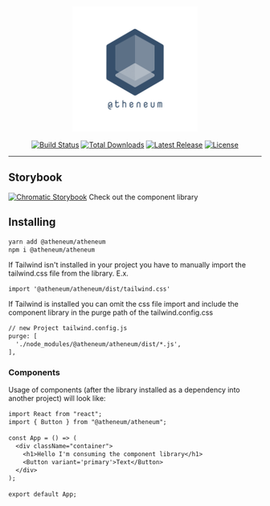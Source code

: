 <p align="center">
<img src="logo_transparent.png" alt="atheneum logo" style="width:250px;"/></p>

<p align="center">
<a href="https://github.com/tailwindlabs/tailwindcss/actions"><img src="https://img.shields.io/github/workflow/status/emilohlund-git/atheneum/Release%20&%20Publish" alt="Build Status"></a>
<a href="https://www.npmjs.com/package/@atheneum/atheneum"><img src="https://img.shields.io/npm/dt/@atheneum/atheneum.svg" alt="Total Downloads"></a>
<a href="https://github.com/emilohlund-git/atheneum/releases"><img src="https://img.shields.io/npm/v/@atheneum/atheneum.svg" alt="Latest Release"></a>
<a href="https://github.com/emilohlund-git/atheneum/blob/master/LICENSE"><img src="https://img.shields.io/npm/l/@atheneum/atheneum.svg" alt="License"></a>
</p>

---

## Storybook

[![Chromatic Storybook](https://raw.githubusercontent.com/storybookjs/brand/main/badge/badge-storybook.svg)](https://637bc3c27472f0817bd0eeed-oqkwidjwcq.chromatic.com/) Check out the component library

## Installing

```
yarn add @atheneum/atheneum
npm i @atheneum/atheneum
```

If Tailwind isn't installed in your project you have to manually import the tailwind.css file from the library. E.x.

```TSX
import '@atheneum/atheneum/dist/tailwind.css'
```

If Tailwind is installed you can omit the css file import and include the component library in the purge path of the tailwind.config.css

```JS
// new Project tailwind.config.js
purge: [
  './node_modules/@atheneum/atheneum/dist/*.js',
],
```

### Components

Usage of components (after the library installed as a dependency into another project) will look like:

```TSX
import React from "react";
import { Button } from "@atheneum/atheneum";

const App = () => (
  <div className="container">
    <h1>Hello I'm consuming the component library</h1>
    <Button variant='primary'>Text</Button>
  </div>
);

export default App;
```
